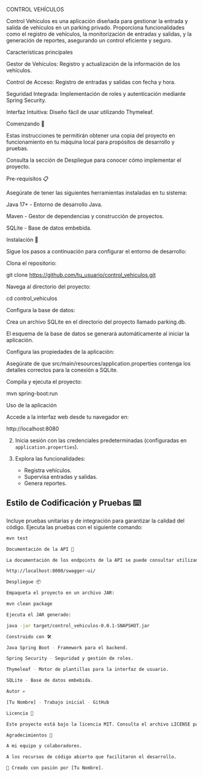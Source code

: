 CONTROL VEHÍCULOS

Control Vehículos es una aplicación diseñada para gestionar la entrada y salida de vehículos en un parking privado. Proporciona funcionalidades como el registro de vehículos, la monitorización de entradas y salidas, y la generación de reportes, asegurando un control eficiente y seguro.

Características principales

Gestor de Vehículos: Registro y actualización de la información de los vehículos.

Control de Acceso: Registro de entradas y salidas con fecha y hora.

Seguridad Integrada: Implementación de roles y autenticación mediante Spring Security.

Interfaz Intuitiva: Diseño fácil de usar utilizando Thymeleaf.

Comenzando 🚀

Estas instrucciones te permitirán obtener una copia del proyecto en funcionamiento en tu máquina local para propósitos de desarrollo y pruebas.

Consulta la sección de Despliegue para conocer cómo implementar el proyecto.

Pre-requisitos 📋

Asegúrate de tener las siguientes herramientas instaladas en tu sistema:

Java 17+ - Entorno de desarrollo Java.

Maven - Gestor de dependencias y construcción de proyectos.

SQLite - Base de datos embebida.

Instalación 🔧

Sigue los pasos a continuación para configurar el entorno de desarrollo:

Clona el repositorio:

git clone https://github.com/tu_usuario/control_vehiculos.git

Navega al directorio del proyecto:

cd control_vehiculos

Configura la base de datos:

Crea un archivo SQLite en el directorio del proyecto llamado parking.db.

El esquema de la base de datos se generará automáticamente al iniciar la aplicación.

Configura las propiedades de la aplicación:

Asegúrate de que src/main/resources/application.properties contenga los detalles correctos para la conexión a SQLite.

Compila y ejecuta el proyecto:

mvn spring-boot:run

Uso de la aplicación

Accede a la interfaz web desde tu navegador en:



http://localhost:8080

2. Inicia sesión con las credenciales predeterminadas (configuradas en `application.properties`).

3. Explora las funcionalidades:
    - Registra vehículos.
    - Supervisa entradas y salidas.
    - Genera reportes.

## Estilo de Codificación y Pruebas ⌨️

Incluye pruebas unitarias y de integración para garantizar la calidad del código. Ejecuta las pruebas con el siguiente comando:
```bash
mvn test

Documentación de la API 📁

La documentación de los endpoints de la API se puede consultar utilizando Swagger en:

http://localhost:8080/swagger-ui/

Despliegue 📦

Empaqueta el proyecto en un archivo JAR:

mvn clean package

Ejecuta el JAR generado:

java -jar target/control_vehiculos-0.0.1-SNAPSHOT.jar

Construido con 🛠️

Java Spring Boot - Framework para el backend.

Spring Security - Seguridad y gestión de roles.

Thymeleaf - Motor de plantillas para la interfaz de usuario.

SQLite - Base de datos embebida.

Autor ✍️

[Tu Nombre] - Trabajo inicial - GitHub

Licencia 📄

Este proyecto está bajo la licencia MIT. Consulta el archivo LICENSE para más detalles.

Agradecimientos 🎁

A mi equipo y colaboradores.

A los recursos de código abierto que facilitaron el desarrollo.

💪 Creado con pasión por [Tu Nombre].